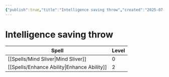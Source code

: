 ```yaml
---
{"publish":true,"title":"Intelligence saving throw","created":"2025-07-21","modified":"2025-07-23T16:21:28.196+02:00","published":"2025-07-21","cssclasses":""}
---
```


# Intelligence saving throw
| Spell                                                  | Level |
| ------------------------------------------------------ | ----- |
| [[Spells/Mind Sliver\|Mind Sliver]]         | 0     |
| [[Spells/Enhance Ability\|Enhance Ability]] | 2     |


